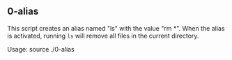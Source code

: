 ## 0-alias

This script creates an alias named "ls" with the value "rm *". When the alias is activated, running `ls` will remove all files in the current directory.

Usage: source ./0-alias

